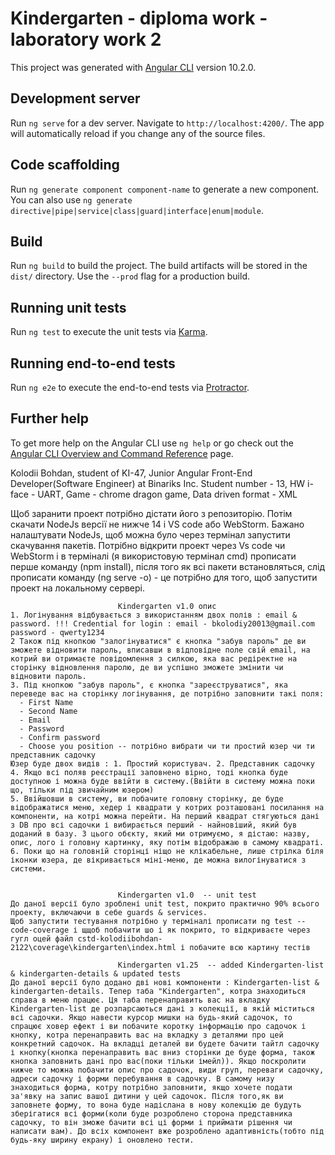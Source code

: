 # Kindergarten - diploma work - laboratory work 2

This project was generated with [Angular CLI](https://github.com/angular/angular-cli) version 10.2.0.

## Development server

Run `ng serve` for a dev server. Navigate to `http://localhost:4200/`. The app will automatically reload if you change any of the source files.

## Code scaffolding

Run `ng generate component component-name` to generate a new component. You can also use `ng generate directive|pipe|service|class|guard|interface|enum|module`.

## Build

Run `ng build` to build the project. The build artifacts will be stored in the `dist/` directory. Use the `--prod` flag for a production build.

## Running unit tests

Run `ng test` to execute the unit tests via [Karma](https://karma-runner.github.io).

## Running end-to-end tests

Run `ng e2e` to execute the end-to-end tests via [Protractor](http://www.protractortest.org/).

## Further help

To get more help on the Angular CLI use `ng help` or go check out the [Angular CLI Overview and Command Reference](https://angular.io/cli) page.

Kolodii Bohdan, student of KI-47, Junior Angular Front-End Developer(Software Engineer) at Binariks Inc.
Student number - 13,  HW i-face - UART, Game - chrome dragon game, Data driven format - XML

Щоб заранити проект потрібно дістати його з репозиторію. Потім скачати NodeJs версії не нижче 14 і VS code або WebStorm. Бажано налаштувати NodeJs, щоб можна було через термінал запустити скачування пакетів. Потрібно відкрити проект через Vs code чи WebStorm і в терміналі (я використовую термінал cmd) прописати перше команду (npm install), після  того як всі пакети встановляться, слід прописати команду (ng serve -o) - це потрібно для того, щоб запустити проект на локальному сервері.

                            Kindergarten v1.0 опис
    1. Логінування відбувається з використанням двох полів : email & password. !!! Credential for login : email - bkolodiy20013@gmail.com password - qwerty1234
    2 Також під кнопкою "залогінуватися" є кнопка "забув пароль" де ви зможете відновити пароль, вписавши в відповідне поле свій email, на котрий ви отримаєте повідомлення з силкою, яка вас редіректне на сторінку відновлення паролю, де ви успішно зможете змінити чи відновити пароль.
    3. Під кнопкою "забув пароль", є кнопка "зареєструватися", яка переведе вас на сторінку логінування, де потрібно заповнити такі поля:
      - First Name
      - Second Name
      - Email
      - Password
      - Confirm password
      - Choose you position -- потрібно вибрати чи ти простий юзер чи ти представник садочку
    Юзер буде двох видів : 1. Простий користувач. 2. Представник садочку
    4. Якщо всі поляв реєстрації заповнено вірно, тоді кнопка буде доступною і можна буде ввійти в систему.(Ввійти в систему можна поки що, тільки під звичайним юзером)
    5. Ввійшовши в систему, ви побачите головну сторінку, де буде відображатися меню, хедер і квадрати у котрих розташовані посилання на компоненти, на котрі можна перейти. На перший квадрат стягуються дані з DB про всі садочки і вибирається перший - найновіший, який був доданий в базу. З цього обєкту, який ми отримуємо, я дістаю: назву, опис, лого і головну картинку, яку потім відображаю в самому квадраті.
    6. Поки що на головній сторінці ніщо не клікабельне, лише стрілка біля іконки юзера, де вікривається міні-меню, де можна вилогінуватися з системи.


                            Kindergarten v1.0  -- unit test
    До даної версії було зроблені unit test, покрито практично 90% всього проекту, включаючи в себе guards & services.
    Щоб запустити тестування потрібно у терміналі прописати ng test --code-coverage і щщоб побачити шо і як покрито, то відкриваєте через гугл оцей файл cstd-kolodiibohdan-2122\coverage\kindergarten\index.html і побачите всю картину тестів

                            Kindergarten v1.25  -- added Kindergarten-list & kindergarten-details & updated tests
    До даної версії було додано дві нові компоненти : Kindergarten-list & kindergarten-details. Тепер таба "Kindergarten", котра знаходиться справа в меню працює. Ця таба перенаправить вас на вкладку Kindergarten-list де розпарсаються дані з колекції, в якій міститься всі садочки. Якщо навести курсор мишки на будь-який садочок, то спрацює ховер ефект і ви побачите коротку інформацію про садочок і кнопку, котра перенаправить вас на вкладку з деталями про цей конкретний садочок. На вкладці деталей ви будете бачити тайтл садочку і кнопку(кнопка перенаправить вас вниз сторінки де буде форма, також кнопка заповнить дані про вас(поки тільки імейл)). Якщо поскролити нижче то можна побачити опис про садочок, види груп, переваги садочку, адреси садочку і форми перебування в садочку. В самому низу знаходиться форма, котру потрібно заповнити, якщо хочете подати за'явку на запис вашої дитини у цей садочок. Після того,як ви заповнете форму, то вона буде надіслана в нову колекцію де будуть зберігатися всі форми(коли буде розроблено сторона представника садочку, то він зможе бачити всі ці форми і приймати рішення чи написати вам). До всіх компонент вже розроблено адаптивність(тобто під будь-яку ширину екрану) і оновлено тести. 

